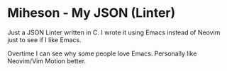 # Miheson - My JSON (Linter)

Just a JSON Linter written in C. I wrote it using Emacs instead of Neovim just to see if I like Emacs.

Overtime I can see why some people love Emacs. Personally like Neovim/Vim Motion better.